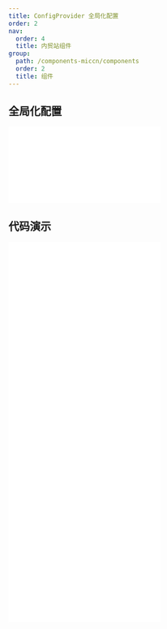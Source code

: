 ```yaml
---
title: ConfigProvider 全局化配置
order: 2
nav:
  order: 4
  title: 内贸站组件
group:
  path: /components-miccn/components
  order: 2
  title: 组件
---
```


## 全局化配置

<div>
<embed src="@docs-common/config-provider/index.md"></embed>
</div>
        
## 代码演示

<Row gutter=8>

  <Col span=24>
    
  <div class="code-box"><embed src="@abiz-rc-miccn/config-provider/demo/direction-config-provider-miccn.md"></embed></div>
          
  <div class="code-box"><embed src="@abiz-rc-miccn/config-provider/demo/locale-config-provider-miccn.md"></embed></div>
          
  <div class="code-box"><embed src="@abiz-rc-miccn/config-provider/demo/size-config-provider-miccn.md"></embed></div>
          
  <div class="code-box"><embed src="@abiz-rc-miccn/config-provider/demo/prefixCls-config-provider-miccn.md"></embed></div>
          
  </Col>
          
</Row>
        
<div><embed src="@docs-common/config-provider/index-api.md"></embed><div>

